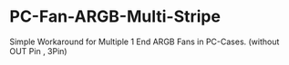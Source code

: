 # PC-Fan-ARGB-Multi-Stripe
Simple Workaround for Multiple 1 End ARGB Fans in PC-Cases. (without OUT Pin , 3Pin)
